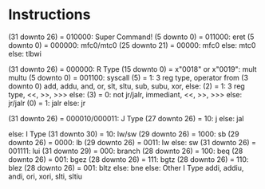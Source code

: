 # Instructions

(31 downto 26) = 010000:  Super Command!
    (5 downto 0) = 011000: eret
    (5 downto 0) = 000000: mfc0/mtc0
        (25 downto 21) = 00000: mfc0
        else: mtc0
    else: tlbwi

(31 downto 26) = 000000: R Type
    (15 downto 0) = x"0018" or x"0019":
        mult multu
    (5 downto 0) = 001100: syscall
    (5) = 1: 3 reg type, operator from (3 downto 0)
        add, addu, and, or, slt, sltu, sub, subu, xor, 
    else:
        (2) = 1: 3 reg type, <<, >>, >>>
        else:
            (3) = 0: not jr/jalr, immediant, <<, >>, >>>
            else: jr/jalr
                (0) = 1: jalr
                else: jr

(31 downto 26) = 000010/000011: J Type
    (27 downto 26) = 10: j
    else: jal

else: I Type
    (31 downto 30) = 10: lw/sw
        (29 downto 26) = 1000: sb
        (29 downto 26) = 0000: lb
        (29 downto 26) = 0011: lw
        else: sw
    (31 downto 26) = 001111: lui
    (31 downto 29) = 000: branch
        (28 downto 26) = 100: beq
        (28 downto 26) = 001: bgez
        (28 downto 26) = 111: bgtz
        (28 downto 26) = 110: blez
        (28 downto 26) = 001: bltz
        else: bne
    else: Other I Type
        addi, addiu, andi, ori, xori, slti, sltiu

